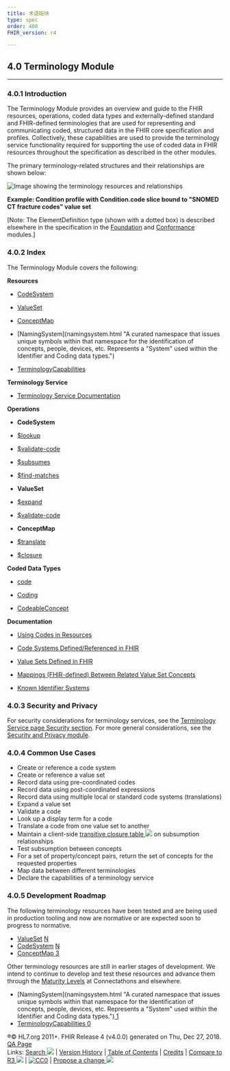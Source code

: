 ```yaml
---
title: 术语版块
type: spec
order: 400
FHIR_version: r4

---
```


## 4.0 Terminology Module[](terminology-module.html#4.0 "link to here")
--------------------------------------------------------------------

### 4.0.1 Introduction[](terminology-module.html#intro "link to here")

The Terminology Module provides an overview and guide to the FHIR resources, operations, coded data types and externally-defined standard and FHIR-defined terminologies that are used for representing and communicating coded, structured data in the FHIR core specification and profiles. Collectively, these capabilities are used to provide the terminology service functionality required for supporting the use of coded data in FHIR resources throughout the specification as described in the other modules.

The primary terminology-related structures and their relationships are shown below:

![Image showing the terminology resources and relationships](terminology-module-relationships.png)

**Example: Condition profile with Condition.code slice bound to "SNOMED CT fracture codes" value set**

\[Note: The ElementDefinition type (shown with a dotted box) is described elsewhere in the specification in the [Foundation](foundation-module.html) and [Conformance](conformance-module.html) modules.\]

### 4.0.2 Index[](terminology-module.html#index "link to here")

The Terminology Module covers the following:

**Resources**

*   [CodeSystem](codesystem.html "The CodeSystem resource is used to declare the existence of and describe a code system or code system supplement and its key properties, and optionally define a part or all of its content.")
*   [ValueSet](valueset.html "A ValueSet resource instance specifies a set of codes drawn from one or more code systems, intended for use in a particular context. Value sets link between [[[CodeSystem]]] definitions and their use in [coded elements](terminologies.html).")

*   [ConceptMap](conceptmap.html "A statement of relationships from one set of concepts to one or more other concepts - either concepts in code systems, or data element/data element concepts, or classes in class models.")
*   [NamingSystem](namingsystem.html "A curated namespace that issues unique symbols within that namespace for the identification of concepts, people, devices, etc.  Represents a "System" used within the Identifier and Coding data types.")

*   [TerminologyCapabilities](terminologycapabilities.html "A TerminologyCapabilities resource documents a set of capabilities (behaviors) of a FHIR Terminology Server that may be used as a statement of actual server functionality or a statement of required or desired server implementation.")

**Terminology Service**

*   [Terminology Service Documentation](terminology-service.html)

**Operations**

*   **CodeSystem**

*   [$lookup](codesystem-operation-lookup.html)
*   [$validate-code](codesystem-operation-validate-code.html)
*   [$subsumes](codesystem-operation-subsumes.html)
*   [$find-matches](codesystem-operation-find-matches.html)

*   **ValueSet**

*   [$expand](valueset-operation-expand.html)
*   [$validate-code](valueset-operation-validate-code.html)

*   **ConceptMap**

*   [$translate](conceptmap-operation-translate.html)
*   [$closure](conceptmap-operation-closure.html)

**Coded Data Types**

*   [code](datatypes.html#code)

*   [Coding](datatypes.html#Coding)

*   [CodeableConcept](datatypes.html#CodeableConcept)

**Documentation**

*   [Using Codes in Resources](terminologies.html)
*   [Code Systems Defined/Referenced in FHIR](terminologies-systems.html)
*   [Value Sets Defined in FHIR](terminologies-valuesets.html)

*   [Mappings (FHIR-defined) Between Related Value Set Concepts](terminologies-conceptmaps.html)
*   [Known Identifier Systems](identifier-registry.html)

### 4.0.3 Security and Privacy[](terminology-module.html#secpriv "link to here")

For security considerations for terminology services, see the [Terminology Service page Security section](terminology-service.html#4.6.1). For more general considerations, see the [Security and Privacy module](secpriv-module.html).

### 4.0.4 Common Use Cases[](terminology-module.html#uses "link to here")

*   Create or reference a code system
*   Create or reference a value set
*   Record data using pre-coordinated codes
*   Record data using post-coordinated expressions
*   Record data using multiple local or standard code systems (translations)
*   Expand a value set
*   Validate a code
*   Look up a display term for a code
*   Translate a code from one value set to another
*   Maintain a client-side [transitive closure table ![](external.png)](https://en.wikipedia.org/wiki/Transitive_closure#In_graph_theory) on subsumption relationships
*   Test subsumption between concepts
*   For a set of property/concept pairs, return the set of concepts for the requested properties
*   Map data between different terminologies
*   Declare the capabilities of a terminology service

### 4.0.5 Development Roadmap[](terminology-module.html#roadmap "link to here")

The following terminology resources have been tested and are being used in production tooling and now are normative or are expected soon to progress to normative.

*   [ValueSet](valueset.html "A value set specifies a set of codes drawn from one or more code systems.") [N](versions.html#std-process "Normative Content")
*   [CodeSystem](codesystem.html "The CodeSystem resource is used to declare the existence of and describe a code system or code system supplement and its key properties, and optionally define a part or all of its content.") [N](versions.html#std-process "Normative Content")
*   [ConceptMap](conceptmap.html "A statement of relationships from one set of concepts to one or more other concepts - either concepts in code systems, or data element/data element concepts, or classes in class models.")[ ](versions.html#std-process "Maturity Level")[3](versions.html#maturity "Maturity Level")

Other terminology resources are still in earlier stages of development. We intend to continue to develop and test these resources and advance them through the [Maturity Levels](versions.html#maturity) at Connectathons and elsewhere.

*   [NamingSystem](namingsystem.html "A curated namespace that issues unique symbols within that namespace for the identification of concepts, people, devices, etc.  Represents a "System" used within the Identifier and Coding data types.")[ ](versions.html#std-process "Maturity Level")[1](versions.html#maturity "Maturity Level")
*   [TerminologyCapabilities](terminologycapabilities.html "Resource to document a set of capabilities (behaviors) of a FHIR Terminology Server that may be used as a statement of actual server functionality or a statement of required or desired server implementation.")[ ](versions.html#std-process "Maturity Level")[0](versions.html#maturity "Maturity Level")

®© HL7.org 2011+. FHIR Release 4 (v4.0.0) generated on Thu, Dec 27, 2018. [QA Page](qa.html)  
Links: [Search ![](external.png)](http://hl7.org/fhir/search.cfm) | [Version History](history.html) | [Table of Contents](toc.html) | [Credits](credits.html) | [Compare to R3 ![](external.png)](http://services.w3.org/htmldiff?doc1=http%3A%2F%2Fhl7.org%2Ffhir%2FSTU3%2Fterminology-module.html&doc2=http%3A%2F%2Fhl7.org%2Ffhir%2Fterminology-module.html) | [![CC0](cc0.png)](license.html) | [Propose a change ![](external.png)](http://hl7.org/fhir-issues)
